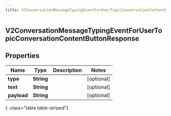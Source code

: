 ```yaml
---
title: V2ConversationMessageTypingEventForUserTopicConversationContentButtonResponse
---
```

## V2ConversationMessageTypingEventForUserTopicConversationContentButtonResponse

## Properties

|Name | Type | Description | Notes|
|------------ | ------------- | ------------- | -------------|
| **type** | **String** |  | [optional] |
| **text** | **String** |  | [optional] |
| **payload** | **String** |  | [optional] |
{: class="table table-striped"}


